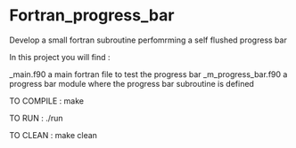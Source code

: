 # Fortran_progress_bar
Develop a small fortran subroutine perfomrming a self flushed progress bar

In this project you will find :

_main.f90 a main fortran file to test the progress bar
_m_progress_bar.f90 a progress bar module where the progress bar subroutine is defined


TO COMPILE : make

TO RUN     : ./run

TO CLEAN   : make clean
